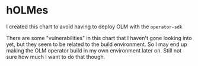 # hOLMes

I created this chart to avoid having to deploy OLM with the `operator-sdk`

There are some "vulnerabilities" in this chart that I haven't gone looking into yet, but they seem to be related to the build environment. So I may end up making the OLM operator build in my own environment later on. Still not sure how much I want to do that though.